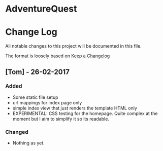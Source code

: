 # AdventureQuest






# Change Log
All notable changes to this project will be documented in this file.

The format is loosely based on [Keep a Changelog](http://keepachangelog.com/)


## [Tom] - 26-02-2017
### Added
- Some static file setup
- url mappings for index page only
- simple index view that just renders the template HTML only
- EXPERIMENTAL: CSS testing for the homepage. Quite complex at the moment but I aim to simplify it so its readable.

### Changed
- Nothing as yet.

